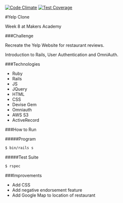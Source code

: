 [![Code Climate](https://codeclimate.com/github/palyrex/yelp_clone/badges/gpa.svg)](https://codeclimate.com/github/palyrex/yelp_clone) [![Test Coverage](https://codeclimate.com/github/palyrex/yelp_clone/badges/coverage.svg)](https://codeclimate.com/github/palyrex/yelp_clone)

#Yelp Clone

Week 8 at Makers Academy

###Challenge

Recreate the Yelp Website for restaurant reviews. 

Introduction to Rails, User Authentication and OmniAuth.

###Technologies

- Ruby
- Rails
- JS
- JQuery
- HTML
- CSS
- Devise Gem
- Omniauth
- AWS S3
- ActiveRecord

###How to Run

#####Program

```sh
$ bin/rails s
```
#####Test Suite

```sh
$ rspec 
```

###Improvements

- Add CSS
- Add negative endorsement feature
- Add Google Map to location of restaurant
